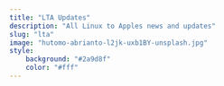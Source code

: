 ```yaml
---
title: "LTA Updates"
description: "All Linux to Apples news and updates"
slug: "lta"
image: "hutomo-abrianto-l2jk-uxb1BY-unsplash.jpg"
style:
    background: "#2a9d8f"
    color: "#fff"
---
```

